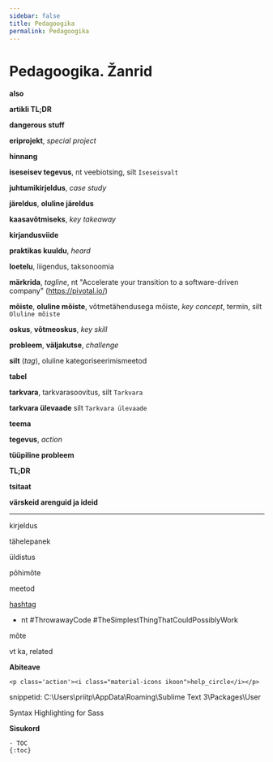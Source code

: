 ```yaml
---
sidebar: false
title: Pedagoogika
permalink: Pedagoogika
---
```


# Pedagoogika. Žanrid

__also__

__artikli TL;DR__

__dangerous stuff__

__eriprojekt__, _special project_

__hinnang__

__iseseisev tegevus__, nt veebiotsing, silt `Iseseisvalt`

__juhtumikirjeldus__, _case study_

__järeldus__, __oluline järeldus__

__kaasavõtmiseks__, _key takeaway_

__kirjandusviide__

__praktikas kuuldu__, _heard_

__loetelu__, liigendus, taksonoomia

__märkrida__, _tagline_, nt "Accelerate your transition to a software-driven company" (https://pivotal.io/) 

__mõiste__, __oluline mõiste__, võtmetähendusega mõiste, _key concept_, termin, silt `Oluline mõiste`

__oskus__, __võtmeoskus__, _key skill_

__probleem__, __väljakutse__, _challenge_

__silt__ (_tag_), oluline kategoriseerimismeetod

__tabel__

__tarkvara__, tarkvarasoovitus, silt `Tarkvara`

__tarkvara ülevaade__ silt `Tarkvara ülevaade`

__teema__

__tegevus__, _action_

__tüüpiline probleem__

__TL;DR__

__tsitaat__

__värskeid arenguid ja ideid__

- - -

kirjeldus

tähelepanek

üldistus

põhimõte

meetod

[hashtag](https://en.wikipedia.org/wiki/Hashtag)
  - nt #ThrowawayCode #TheSimplestThingThatCouldPossiblyWork

mõte

vt ka, related


__Abiteave__

```
<p class='action'><i class="material-icons ikoon">help_circle</i></p>
```

snippetid: C:\Users\priitp\AppData\Roaming\Sublime Text 3\Packages\User

Syntax Highlighting for Sass

__Sisukord__

```
- TOC
{:toc}
```
